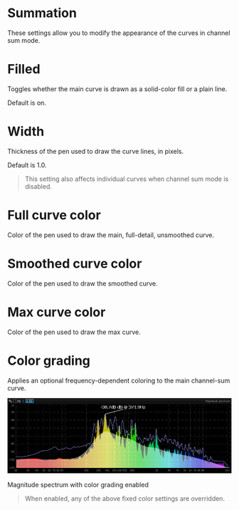 # Summation
These settings allow you to modify the appearance of the curves in channel sum mode.

# Filled
Toggles whether the main curve is drawn as a solid-color fill or a plain line.

Default is on.

# Width
Thickness of the pen used to draw the curve lines, in pixels.

Default is 1.0.

>This setting also affects individual curves when channel sum mode is disabled.

# Full curve color

Color of the pen used to draw the main, full-detail, unsmoothed curve.

# Smoothed curve color

Color of the pen used to draw the smoothed curve.

# Max curve color

Color of the pen used to draw the max curve.

# Color grading
Applies an optional frequency-dependent coloring to the main channel-sum curve.

![](include/Spectrum4.png)

Magnitude spectrum with color grading enabled

> When enabled, any of the above fixed color settings are overridden.

